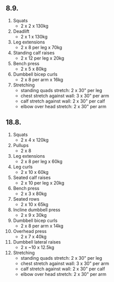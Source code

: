 ## 8.9.

1. Squats
   - 2 x 2 x 130kg
2. Deadlift
   - 2 x 1 x 130kg
3. Leg extensions
   - 2 x 8 per leg x 70kg
4. Standing calf raises
   - 2 x 12 per leg x 20kg
5. Bench press
   - 2 x 5 x 80kg
6. Dumbbell bicep curls
   - 2 x 8 per arm x 16kg
7. Stretching
   - standing quads stretch: 2 x 30" per leg
   - chest stretch against wall: 3 x 30" per arm
   - calf stretch against wall: 2 x 30" per calf
   - elbow over head stretch: 2 x 30" per arm

## 18.8.

1. Squats
   - 2 x 4 x 120kg
2. Pullups
   - 2 x 8
3. Leg extensions
   - 2 x 8 per leg x 60kg
4. Leg curls
   - 2 x 10 x 60kg
5. Seated calf raises
   - 2 x 10 per leg x 20kg
6. Bench press
   - 2 x 3 x 80kg
7. Seated rows
   - 2 x 10 x 65kg
8. Incline dumbbell press
   - 2 x 9 x 30kg
9. Dumbbell bicep curls
   - 2 x 8 per arm x 14kg
10. Overhead press
    - 2 x 7 x 40kg
11. Dumbbell lateral raises
    - 2 x ~10 x 12.5kg
12. Stretching
    - standing quads stretch: 2 x 30" per leg
    - chest stretch against wall: 3 x 30" per arm
    - calf stretch against wall: 2 x 30" per calf
    - elbow over head stretch: 2 x 30" per arm
